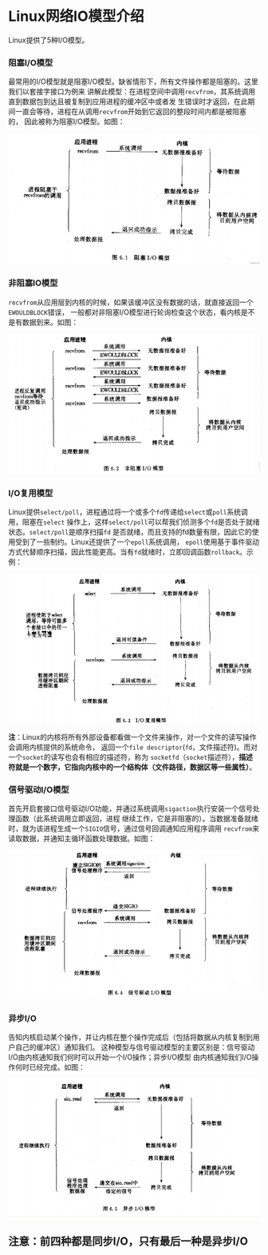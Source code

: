Linux网络IO模型介绍
=============================================
Linux提供了5种I/O模型。

### 阻塞I/O模型
最常用的I/O模型就是阻塞I/O模型。缺省情形下，所有文件操作都是阻塞的。这里我们以套接字接口为例来
讲解此模型：在进程空间中调用`recvfrom`，其系统调用直到数据包到达且被复制到应用进程的缓冲区中或者发
生错误时才返回，在此期间一直会等待，进程在从调用`recvfrom`开始到它返回的整段时间内都是被阻塞的，
因此被称为阻塞I/O模型。如图：

![Linux阻塞IO模型](images/img1.jpg)

### 非阻塞IO模型
`recvfrom`从应用层到内核的时候，如果该缓冲区没有数据的话，就直接返回一个`EWOULDBLOCK`错误，
一般都对非阻塞I/O模型进行轮询检查这个状态，看内核是不是有数据到来。如图：

![Linux非阻塞IO模型](images/img2.jpg)

### I/O复用模型
Linux提供`select/poll`，进程通过将一个或多个`fd`传递给`select`或`poll`系统调用，阻塞在`select`
操作上，这样`select/poll`可以帮我们侦测多个`fd`是否处于就绪状态。`select/poll`是顺序扫描`fd`
是否就绪，而且支持的fd数量有限，因此它的使用受到了一些制约。Linux还提供了一个`epoll`系统调用，
`epoll`使用基于事件驱动方式代替顺序扫描，因此性能更高。当有`fd`就绪时，立即回调函数`rollback`。示例：

![LinuxI/O复用模型](images/img3.jpg)

**注**：Linux的内核将所有外部设备都看做一个文件来操作，对一个文件的读写操作会调用内核提供的系统命令，
返回一个`file descriptor`(`fd`，文件描述符)。而对一个`socket`的读写也会有相应的描述符，称为
`socketfd`（`socket`描述符），**描述符就是一个数字，它指向内核中的一个结构体（文件路径，数据区等一些属性）**。

### 信号驱动I/O模型
首先开启套接口信号驱动I/O功能，并通过系统调用`sigaction`执行安装一个信号处理函数（此系统调用立即返回，进程
继续工作，它是非阻塞的）。当数据准备就绪时，就为该进程生成一个`SIGIO`信号，通过信号回调通知应用程序调用
`recvfrom`来读取数据，并通知主循环函数处理数据。如图：

![Linux信号驱动I/O模型](images/img4.jpg)

### 异步I/O
告知内核启动某个操作，并让内核在整个操作完成后（包括将数据从内核复制到用户自己的缓冲区）通知我们。
这种模型与信号驱动模型的主要区别是：信号驱动I/O由内核通知我们何时可以开始一个I/O操作；异步I/O模型
由内核通知我们I/O操作何时已经完成。如图：

![Linux异步I/O模型](images/img5.jpg)

## 注意：前四种都是同步I/O，只有最后一种是异步I/O
